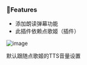 ### 🚀Features

- 添加朗读弹幕功能
- 此插件依赖点歌姬（插件）

![image](https://github.com/luiguangguan/DGJv3/assets/20753694/b4916b9e-2e77-4041-875e-defe5cc6c9cb)

默认跟随点歌姬的TTS音量设置